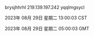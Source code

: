 brysjhhrhl 219.139.197.242 yqqlmgsycl

2023年 08月 29日 星期二 13:00:03 CST

2023年 08月 29日 星期二 05:00:03 GMT
